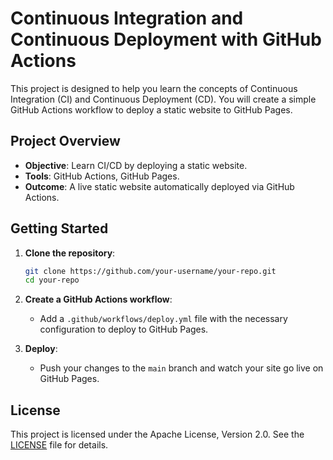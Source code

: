 <!--
 Copyright 2025 Jordan Daniel

 Licensed under the Apache License, Version 2.0 (the "License");
 you may not use this file except in compliance with the License.
 You may obtain a copy of the License at

     https://www.apache.org/licenses/LICENSE-2.0

 Unless required by applicable law or agreed to in writing, software
 distributed under the License is distributed on an "AS IS" BASIS,
 WITHOUT WARRANTIES OR CONDITIONS OF ANY KIND, either express or implied.
 See the License for the specific language governing permissions and
 limitations under the License.
-->

# Continuous Integration and Continuous Deployment with GitHub Actions

This project is designed to help you learn the concepts of Continuous Integration (CI) and Continuous Deployment (CD). You will create a simple GitHub Actions workflow to deploy a static website to GitHub Pages.

## Project Overview

- **Objective**: Learn CI/CD by deploying a static website.
- **Tools**: GitHub Actions, GitHub Pages.
- **Outcome**: A live static website automatically deployed via GitHub Actions.

## Getting Started

1. **Clone the repository**:

   ```sh
   git clone https://github.com/your-username/your-repo.git
   cd your-repo
   ```

2. **Create a GitHub Actions workflow**:

   - Add a `.github/workflows/deploy.yml` file with the necessary configuration to deploy to GitHub Pages.

3. **Deploy**:
   - Push your changes to the `main` branch and watch your site go live on GitHub Pages.

## License

This project is licensed under the Apache License, Version 2.0. See the [LICENSE](https://www.apache.org/licenses/LICENSE-2.0) file for details.
